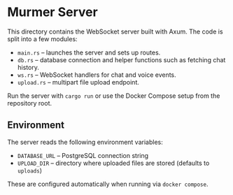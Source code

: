 # Murmer Server

This directory contains the WebSocket server built with Axum. The code is split into a few modules:

- `main.rs` – launches the server and sets up routes.
- `db.rs` – database connection and helper functions such as fetching chat history.
- `ws.rs` – WebSocket handlers for chat and voice events.
- `upload.rs` – multipart file upload endpoint.

Run the server with `cargo run` or use the Docker Compose setup from the repository root.

## Environment
The server reads the following environment variables:

- `DATABASE_URL` – PostgreSQL connection string
- `UPLOAD_DIR` – directory where uploaded files are stored (defaults to `uploads`)

These are configured automatically when running via `docker compose`.
